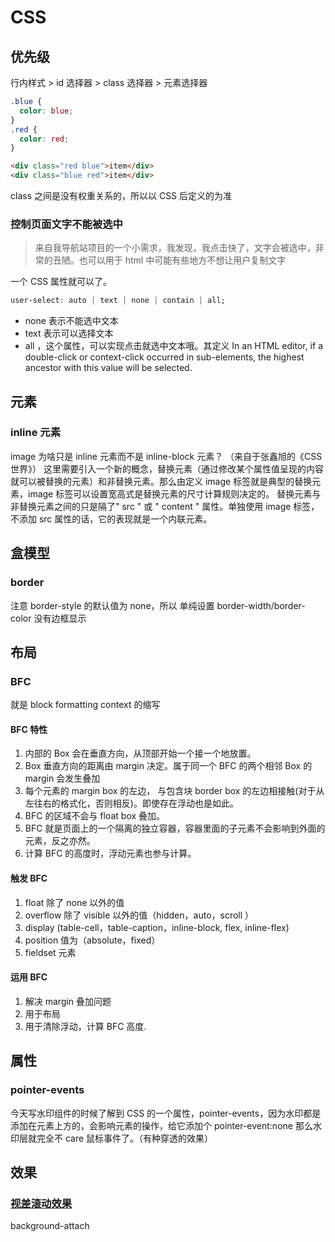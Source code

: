 # CSS

## 优先级

行内样式 > id 选择器 > class 选择器 > 元素选择器

```css
.blue {
  color: blue;
}
.red {
  color: red;
}
```

```html
<div class="red blue">item</div>
<div class="blue red">item</div>
```

class 之间是没有权重关系的，所以以 CSS 后定义的为准

### 控制页面文字不能被选中

> 来自我导航站项目的一个小需求，我发现，我点击快了，文字会被选中，非常的丑陋。也可以用于 html 中可能有些地方不想让用户复制文字

一个 CSS 属性就可以了。

```css
user-select: auto | text | none | contain | all;
```

- none 表示不能选中文本
- text 表示可以选择文本
- all ，这个属性，可以实现点击就选中文本哦。其定义
  In an HTML editor, if a double-click or context-click occurred in sub-elements, the highest ancestor with this value will be selected.

## 元素

### inline 元素

image 为啥只是 inline 元素而不是 inline-block 元素？ （来自于张鑫旭的《CSS 世界》）
这里需要引入一个新的概念，替换元素（通过修改某个属性值呈现的内容就可以被替换的元素）和非替换元素。那么由定义 image 标签就是典型的替换元素，image 标签可以设置宽高式是替换元素的尺寸计算规则决定的。
替换元素与非替换元素之间的只是隔了" src " 或 " content " 属性。单独使用 image 标签，不添加 src 属性的话，它的表现就是一个内联元素。

## 盒模型

### border

注意 border-style 的默认值为 none，所以 单纯设置 border-width/border-color 没有边框显示

## 布局

### BFC

就是 block formatting context 的缩写

#### BFC 特性

1. 内部的 Box 会在垂直方向，从顶部开始一个接一个地放置。
2. Box 垂直方向的距离由 margin 决定。属于同一个 BFC 的两个相邻 Box 的 margin 会发生叠加
3. 每个元素的 margin box 的左边， 与包含块 border box 的左边相接触(对于从左往右的格式化，否则相反)。即使存在浮动也是如此。
4. BFC 的区域不会与 float box 叠加。
5. BFC 就是页面上的一个隔离的独立容器，容器里面的子元素不会影响到外面的元素，反之亦然。
6. 计算 BFC 的高度时，浮动元素也参与计算。

#### 触发 BFC

1. float 除了 none 以外的值
2. overflow 除了 visible 以外的值（hidden，auto，scroll ）
3. display (table-cell，table-caption，inline-block, flex, inline-flex)
4. position 值为（absolute，fixed）
5. fieldset 元素

#### 运用 BFC

1. 解决 margin 叠加问题
2. 用于布局
3. 用于清除浮动，计算 BFC 高度.

## 属性

### pointer-events

今天写水印组件的时候了解到 CSS 的一个属性，pointer-events，因为水印都是添加在元素上方的，会影响元素的操作，给它添加个 pointer-event:none 那么水印层就完全不 care 鼠标事件了。（有种穿透的效果）

## 效果

### [视差滚动效果](http://www.alloyteam.com/2014/01/parallax-scrolling-love-story/)

background-attach
